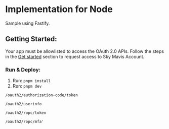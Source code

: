 # Implementation for Node

Sample using Fastify.

## Getting Started:

Your app must be allowlisted to access the OAuth 2.0 APIs. Follow the steps in the [Get started](https://docs.skymavis.com/docs/sma-get-started#get-started) section to request access to Sky Mavis Account.

### Run & Deploy:

1. Run: `pnpm install`
2. Run: `pnpm dev`

```
/oauth2/authorization-code/token
```

```
/oauth2/userinfo
```

```
/oauth2/ropc/token
```

```
/oauth2/ropc/mfa'
```
